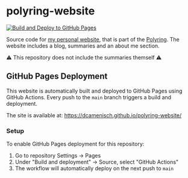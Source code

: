 # polyring-website

[![Build and Deploy to GitHub Pages](https://github.com/DannyCamenisch/polyring-website/actions/workflows/node.js.yml/badge.svg)](https://github.com/DannyCamenisch/polyring-website/actions/workflows/node.js.yml)

Source code for [my personal website](https://n.ethz.ch/~dcamenisch/), that is part of the [Polyring](https://polyring.ch). The website includes a blog, summaries and an about me section.

⚠️ This repository does not include the summaries themself ⚠️

## GitHub Pages Deployment

This website is automatically built and deployed to GitHub Pages using GitHub Actions. Every push to the `main` branch triggers a build and deployment.

The site is available at: https://dcamenisch.github.io/polyring-website/

### Setup

To enable GitHub Pages deployment for this repository:

1. Go to repository Settings → Pages
2. Under "Build and deployment" → Source, select "GitHub Actions"
3. The workflow will automatically deploy on the next push to `main`
